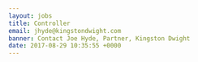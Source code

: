```yaml
---
layout: jobs
title: Controller
email: jhyde@kingstondwight.com
banner: Contact Joe Hyde, Partner, Kingston Dwight
date: 2017-08-29 10:35:55 +0000
---
```

